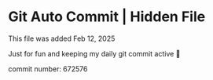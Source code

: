 # Git Auto Commit | Hidden File

This file was added Feb 12, 2025

Just for fun and keeping my daily git commit active 🤪

commit number: 672576
